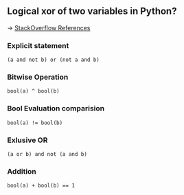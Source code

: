 ## Logical xor of two variables in Python?
-> [StackOverflow References](https://stackoverflow.com/questions/432842/how-do-you-get-the-logical-xor-of-two-variables-in-python)

### Explicit statement
`(a and not b) or (not a and b)`

### Bitwise Operation
`bool(a) ^ bool(b)`

### Bool Evaluation comparision
`bool(a) != bool(b)`

### Exlusive OR
`(a or b) and not (a and b)`

### Addition
`bool(a) + bool(b) == 1`